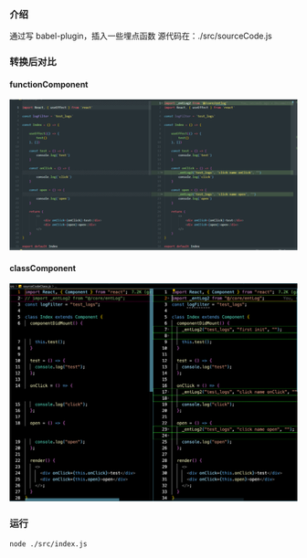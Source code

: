 ### 介绍

通过写 babel-plugin，插入一些埋点函数
源代码在：./src/sourceCode.js

### 转换后对比

#### functionComponent

![avatar](./demo.png)

#### classComponent

![avatar](./demoClass.jpg)

### 运行

```bash
node ./src/index.js
```
